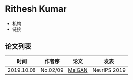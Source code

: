 # Rithesh Kumar

- 机构
- 链接

## 论文列表

| 时间 | 作者序 | 论文 | 发表 |
|:-:|:-:|---|---|
| 2019.10.08 | No.02/09 | [MelGAN](../Models/TTS3_Vocoder/2019.10.08_MelGAN.md) | NeurIPS 2019 |